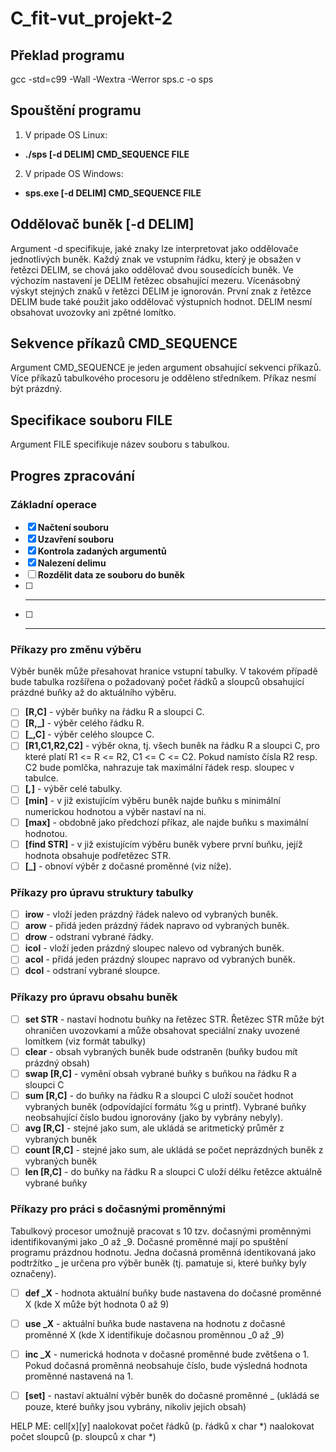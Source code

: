 # C_fit-vut_projekt-2
## Překlad programu
gcc -std=c99 -Wall -Wextra -Werror sps.c -o sps
## Spouštění programu
1. V pripade OS Linux: 
- **./sps [-d DELIM] CMD_SEQUENCE FILE**
2. V pripade OS Windows: 
- **sps.exe [-d DELIM] CMD_SEQUENCE FILE**

## Oddělovač buněk [-d DELIM]
Argument -d specifikuje, jaké znaky lze interpretovat jako oddělovače jednotlivých buněk. Každý znak ve vstupním řádku, který je obsažen v řetězci DELIM, se chová jako oddělovač dvou sousedících buněk. Ve výchozím nastavení je DELIM řetězec obsahující mezeru. Vícenásobný výskyt stejných znaků v řetězci DELIM je ignorován. První znak z řetězce DELIM bude také použit jako oddělovač výstupních hodnot. DELIM nesmí obsahovat uvozovky ani zpětné lomítko.

## Sekvence příkazů CMD_SEQUENCE
Argument CMD_SEQUENCE je jeden argument obsahující sekvenci příkazů. Více příkazů tabulkového procesoru je odděleno středníkem. Příkaz nesmí být prázdný.

## Specifikace souboru FILE
Argument FILE specifikuje název souboru s tabulkou.

## Progres zpracování
### Základní operace
- [x] **Načtení souboru**
- [x] **Uzavření souboru**
- [x] **Kontrola zadaných argumentů**
- [x] **Nalezení delimu**
- [ ] **Rozdělit data ze souboru do buněk**
- [ ] ** **
- [ ] ** **

### Příkazy pro změnu výběru
Výběr buněk může přesahovat hranice vstupní tabulky. V takovém případě bude tabulka rozšířena o požadovaný počet řádků a sloupců obsahující prázdné buňky až do aktuálního výběru.

- [ ] **[R,C]** - výběr buňky na řádku R a sloupci C.
- [ ] **[R,_]** - výběr celého řádku R.
- [ ] **[_,C]** - výběr celého sloupce C.
- [ ] **[R1,C1,R2,C2]** - výběr okna, tj. všech buněk na řádku R a sloupci C, pro které platí R1 <= R <= R2, C1 <= C <= C2. Pokud namísto čísla R2 resp. C2 bude pomlčka, nahrazuje tak maximální řádek resp. sloupec v tabulce.
- [ ] **[_,_]** - výběr celé tabulky.
- [ ] **[min]** - v již existujícím výběru buněk najde buňku s minimální numerickou hodnotou a výběr nastaví na ni.
- [ ] **[max]** - obdobně jako předchozí příkaz, ale najde buňku s maximální hodnotou.
- [ ] **[find STR]** - v již existujícím výběru buněk vybere první buňku, jejíž hodnota obsahuje podřetězec STR.
- [ ] **[_]** - obnoví výběr z dočasné proměnné (viz níže).

### Příkazy pro úpravu struktury tabulky
- [ ] **irow** - vloží jeden prázdný řádek nalevo od vybraných buněk.
- [ ] **arow** - přidá jeden prázdný řádek napravo od vybraných buněk.
- [ ] **drow** - odstraní vybrané řádky.
- [ ] **icol** - vloží jeden prázdný sloupec nalevo od vybraných buněk.
- [ ] **acol** - přidá jeden prázdný sloupec napravo od vybraných buněk.
- [ ] **dcol** - odstraní vybrané sloupce.

### Příkazy pro úpravu obsahu buněk
- [ ] **set STR** - nastaví hodnotu buňky na řetězec STR. Řetězec STR může být ohraničen uvozovkami a může obsahovat speciální znaky uvozené lomítkem (viz formát tabulky)
- [ ] **clear** - obsah vybraných buněk bude odstraněn (buňky budou mít prázdný obsah)
- [ ] **swap [R,C]** - vymění obsah vybrané buňky s buňkou na řádku R a sloupci C
- [ ] **sum [R,C]** - do buňky na řádku R a sloupci C uloží součet hodnot vybraných buněk (odpovídající formátu %g u printf). Vybrané buňky neobsahující číslo budou ignorovány (jako by vybrány nebyly).
- [ ] **avg [R,C]** - stejné jako sum, ale ukládá se aritmetický průměr z vybraných buněk
- [ ] **count [R,C]** - stejné jako sum, ale ukládá se počet neprázdných buněk z vybraných buněk
- [ ] **len [R,C]** - do buňky na řádku R a sloupci C uloží délku řetězce aktuálně vybrané buňky

### Příkazy pro práci s dočasnými proměnnými
Tabulkový procesor umožnujě pracovat s 10 tzv. dočasnými proměnnými identifikovanými jako _0 až _9. Dočasné proměnné mají po spuštění programu prázdnou hodnotu. Jedna dočasná proměnná identikovaná jako podtržítko _ je určena pro výběr buněk (tj. pamatuje si, které buňky byly označeny).

- [ ] **def _X** - hodnota aktuální buňky bude nastavena do dočasné proměnné X (kde X může být hodnota 0 až 9)
- [ ] **use _X** - aktuální buňka bude nastavena na hodnotu z dočasné proměnné X (kde X identifikuje dočasnou proměnnou _0 až _9)
- [ ] **inc _X** - numerická hodnota v dočasné proměnné bude zvětšena o 1. Pokud dočasná proměnná neobsahuje číslo, bude výsledná hodnota proměnné nastavená na 1.
- [ ] **[set]** - nastaví aktuální výběr buněk do dočasné proměnné _ (ukládá se pouze, které buňky jsou vybrány, nikoliv jejich obsah)






HELP ME:
cell[x][y]
naalokovat počet řádků (p. řádků x char *)
naalokovat počet sloupců (p. sloupců x char *) 
